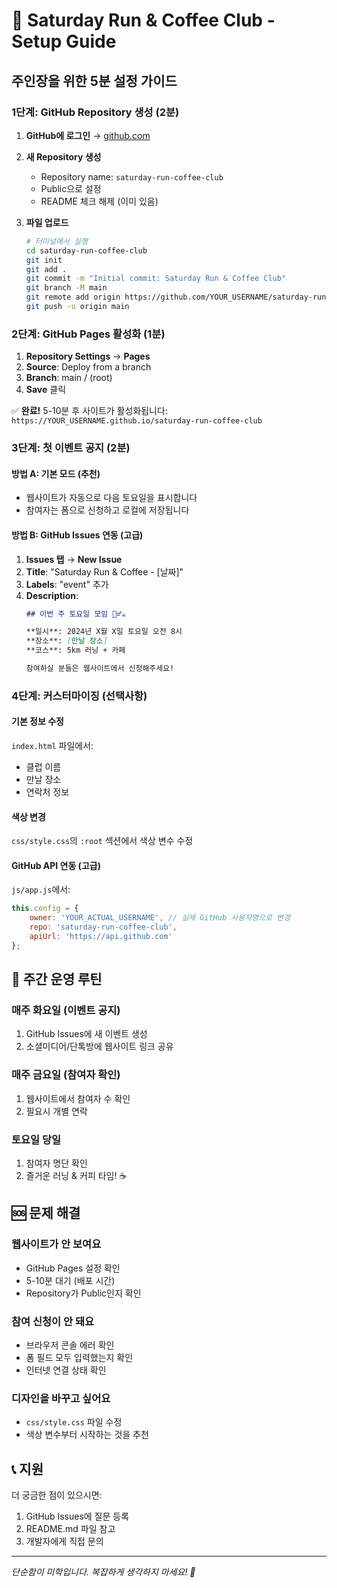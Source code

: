 # 🚀 Saturday Run & Coffee Club - Setup Guide

## 주인장을 위한 5분 설정 가이드

### 1단계: GitHub Repository 생성 (2분)

1. **GitHub에 로그인** → [github.com](https://github.com)

2. **새 Repository 생성**
   - Repository name: `saturday-run-coffee-club`
   - Public으로 설정
   - README 체크 해제 (이미 있음)

3. **파일 업로드**
   ```bash
   # 터미널에서 실행
   cd saturday-run-coffee-club
   git init
   git add .
   git commit -m "Initial commit: Saturday Run & Coffee Club"
   git branch -M main
   git remote add origin https://github.com/YOUR_USERNAME/saturday-run-coffee-club.git
   git push -u origin main
   ```

### 2단계: GitHub Pages 활성화 (1분)

1. **Repository Settings** → **Pages**
2. **Source**: Deploy from a branch
3. **Branch**: main / (root)
4. **Save** 클릭

✅ **완료!** 5-10분 후 사이트가 활성화됩니다:
`https://YOUR_USERNAME.github.io/saturday-run-coffee-club`

### 3단계: 첫 이벤트 공지 (2분)

#### 방법 A: 기본 모드 (추천)
- 웹사이트가 자동으로 다음 토요일을 표시합니다
- 참여자는 폼으로 신청하고 로컬에 저장됩니다

#### 방법 B: GitHub Issues 연동 (고급)
1. **Issues 탭** → **New Issue**
2. **Title**: "Saturday Run & Coffee - [날짜]"
3. **Labels**: "event" 추가
4. **Description**:
   ```markdown
   ## 이번 주 토요일 모임 🏃‍♂️☕
   
   **일시**: 2024년 X월 X일 토요일 오전 8시
   **장소**: [만날 장소]
   **코스**: 5km 러닝 + 카페
   
   참여하실 분들은 웹사이트에서 신청해주세요!
   ```

### 4단계: 커스터마이징 (선택사항)

#### 기본 정보 수정
`index.html` 파일에서:
- 클럽 이름
- 만날 장소
- 연락처 정보

#### 색상 변경
`css/style.css`의 `:root` 섹션에서 색상 변수 수정

#### GitHub API 연동 (고급)
`js/app.js`에서:
```javascript
this.config = {
    owner: 'YOUR_ACTUAL_USERNAME', // 실제 GitHub 사용자명으로 변경
    repo: 'saturday-run-coffee-club',
    apiUrl: 'https://api.github.com'
};
```

## 🎯 주간 운영 루틴

### 매주 화요일 (이벤트 공지)
1. GitHub Issues에 새 이벤트 생성
2. 소셜미디어/단톡방에 웹사이트 링크 공유

### 매주 금요일 (참여자 확인)
1. 웹사이트에서 참여자 수 확인
2. 필요시 개별 연락

### 토요일 당일
1. 참여자 명단 확인
2. 즐거운 러닝 & 커피 타임! ☕

## 🆘 문제 해결

### 웹사이트가 안 보여요
- GitHub Pages 설정 확인
- 5-10분 대기 (배포 시간)
- Repository가 Public인지 확인

### 참여 신청이 안 돼요
- 브라우저 콘솔 에러 확인
- 폼 필드 모두 입력했는지 확인
- 인터넷 연결 상태 확인

### 디자인을 바꾸고 싶어요
- `css/style.css` 파일 수정
- 색상 변수부터 시작하는 것을 추천

## 📞 지원

더 궁금한 점이 있으시면:
1. GitHub Issues에 질문 등록
2. README.md 파일 참고
3. 개발자에게 직접 문의

---

*단순함이 미학입니다. 복잡하게 생각하지 마세요! 🌟*
